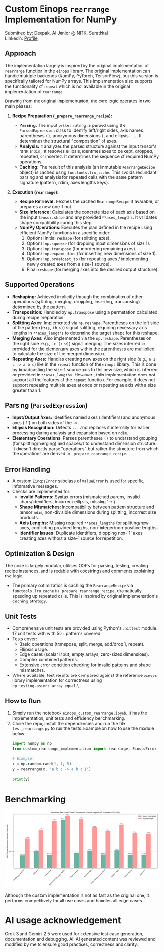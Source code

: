 # Custom Einops `rearrange` Implementation for NumPy

Submitted by: Deepak, AI Junior @ NITK, Surathkal <br>
Linkedin: [Profile](https://www.linkedin.com/in/deepakcnayak/)

## Approach

The implementation largely is inspired by the original implementation of `rearrange` function in the `einops` library.
The original implementation can handle multiple backends (NumPy, PyTorch, TensorFlow), but this version is specifically tailored for NumPy arrays. This implementation also supports the functionality of `repeat` which is not available in the original implementation of `rearrange`.

Drawing from the original implementation, the core logic operates in two main phases:

1.  **Recipe Preparation (`_prepare_rearrange_recipe`):**
    *   **Parsing:** The input `pattern` string is parsed using the `ParsedExpression` class to identify left/right sides, axis names, parentheses `()`, anonymous dimensions `1`, and ellipsis `...`. It determines the structural "composition" of axes.
    *   **Analysis:** It analyzes the parsed structure against the input tensor's rank (`ndim`). It resolves ellipsis, identifies axes to be kept, dropped, repeated, or inserted. It determines the sequence of required NumPy operations.
    *   **Caching:** The result of this analysis (an immutable `RearrangeRecipe` object) is cached using `functools.lru_cache`. This avoids redundant parsing and analysis for repeated calls with the same pattern signature (pattern, ndim, axes lengths keys).

2.  **Execution (`rearrange`):**
    *   **Recipe Retrieval:** Fetches the cached `RearrangeRecipe` if available, or prepares a new one if not.
    *   **Size Inference:** Calculates the concrete size of each axis based on the input `tensor.shape` and any provided `**axes_lengths`. It validates shape compatibility during this step.
    *   **NumPy Operations:** Executes the plan defined in the recipe using efficient NumPy functions in a specific order:
        1.  Optional initial `reshape` (for splitting axes).
        2.  Optional `np.squeeze` (for dropping input dimensions of size 1).
        3.  Optional `np.transpose` (for reordering remaining axes).
        4.  Optional `np.expand_dims` (for inserting new dimensions of size 1).
        5.  Optional `np.broadcast_to` (for repeating axes / implementing newly created axes from a size-1 source).
        6.  Final `reshape` (for merging axes into the desired output structure).

## Supported Operations 

*   **Reshaping:** Achieved implicitly through the combination of other operations (splitting, merging, dropping, inserting, transposing) determined by the pattern.
*   **Transposition:** Handled by `np.transpose` using a permutation calculated during recipe preparation. 
*   **Splitting Axes:** Implemented via `np.reshape`. Parentheses on the left side of the pattern (e.g., `(h w)`) signal splitting, requiring necessary axis lengths in `**axes_lengths` to determine the target shape for this reshape.
*   **Merging Axes:**  Also implemented via the `np.reshape`. Parentheses on the right side (e.g., `-> (h w)`) signal merging. The sizes inferred or provided for the elementary axes within the parentheses are multiplied to calculate the size of the merged dimension.
*   **Repeating Axes:** Handles creating new axes on the right side (e.g., `a 1 c -> a b c`) like in the `repeat` function of the `einops` library. This is done by broadcasting the size-1 source axis to the new size, which is inferred or provided in `**axes_lengths`. However , thiis implementation does not support all the features of the `repeat` function. For example, it does not support repeating multiple axes at once or repeating an axis with a size greater than 1.

## Parsing (`ParsedExpression`)

*   **Input/Output Axes:** Identifies named axes (identifiers) and anonymous axes ('1') on both sides of the `->`.
*   **Ellipsis Recognition:** Detects `...` and replaces it internally for easier processing during analysis and expansion based on `ndim`.
*   **Elementary Operations:** Parses parentheses `()` to understand grouping (for splitting/merging) and spaces/`1` to understand dimension structure. It doesn't directly parse "operations" but rather the structure from which the operations are derived in `_prepare_rearrange_recipe`.

## Error Handling

*   A custom `EinopsError` subclass of `ValueError` is used for specific, informative messages.
*   Checks are implemented for:
    *   **Invalid Patterns:** Syntax errors (mismatched parens, invalid chars/identifiers, incorrect ellipsis, missing '->').
    *   **Shape Mismatches:** Incompatibility between pattern structure and tensor `ndim`, non-divisible dimensions during splitting, incorrect size products.
    *   **Axis Lengths:** Missing required `**axes_lengths` for splitting/new axes, conflicting provided lengths, non-integer/non-positive lengths.
    *   **Identifier Issues:** Duplicate identifiers, dropping non-'1' axes, creating axes without a size-1 source for repetition.

## Optimization & Design

The code is largely modular, utilises OOPs for parsing, testing, creating recipe instances, and is redable with docstrings and comments explaining the logic. 
* The primary optimization is caching the `RearrangeRecipe` via `functools.lru_cache` in `_prepare_rearrange_recipe`, dramatically speeding up repeated calls. This is inspired by original implementation's caching strategy.

## Unit Tests

*   Comprehensive unit tests are provided using Python's `unittest` module. 17 unit tests with with 50+ patterns covered.  
*   Tests cover:
    *   Basic operations (transpose, split, merge, add/drop 1, repeat).
    *   Ellipsis usage.
    *   Edge cases (scalar input, empty arrays, zero-sized dimensions).
    *   Complex combined patterns.
    *   Extensive error condition checking for invalid patterns and shape mismatches.
*   Where available, test results are compared against the reference `einops` library implementation for correctness using `np.testing.assert_array_equal`.\

## How to Run

1.  Simply run the notebook `einops_custom_rearrange.ipynb`. It has the implementation, unit tests and efficiency benchmarking.
2. Clone the repo, install the dependencies and run the file `test_rearrange.py` to run the tests. Example on how to use the module below:
   ```python
   import numpy as np
   from custom_rearrange_implementation import rearrange, EinopsError

   # Example:
   x = np.random.rand(1, 4, 5)
   y = rearrange(x, 'a b c -> a b c 1')

   print(y)
   
   ```

# Benchmarking
![comparison between custom and original implementations](./assets/comparison_plot.png)

Although the custom implementation is not as fast as the original one, it performs competitively for all use cases and handles all edge cases.

# AI usage acknowledgement
Grok 3 and Gemini 2.5 were used for extensive test case generation, documentation and debugging. All AI generated content was reviewed and modified by me to ensure good practices, correctness and clarity. 
